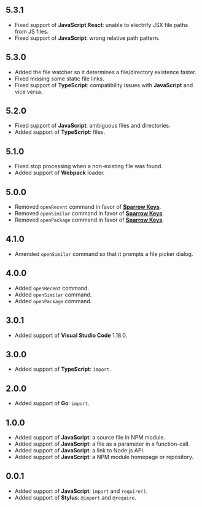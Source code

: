 ## 5.3.1
- Fixed support of **JavaScript React**: unable to electrify JSX file paths from JS files.
- Fixed support of **JavaScript**: wrong relative path pattern.

## 5.3.0
- Added the file watcher so it determines a file/directory existence faster.
- Fixed missing some static file links.
- Fixed support of **TypeScript**: compatibility issues with **JavaScript** and vice versa.

## 5.2.0
- Fixed support of **JavaScript**: ambiguous files and directories.
- Added support of **TypeScript**: files.

## 5.1.0
- Fixed stop processing when a non-existing file was found.
- Added support of **Webpack** loader.

## 5.0.0
- Removed `openRecent` command in favor of [**Sparrow Keys**](https://marketplace.visualstudio.com/items?itemName=thisismanta.sparrow-keys).
- Removed `openSimilar` command in favor of [**Sparrow Keys**](https://marketplace.visualstudio.com/items?itemName=thisismanta.sparrow-keys).
- Removed `openPackage` command in favor of [**Sparrow Keys**](https://marketplace.visualstudio.com/items?itemName=thisismanta.sparrow-keys).

## 4.1.0
- Amended `openSimilar` command so that it prompts a file picker dialog.

## 4.0.0
- Added `openRecent` command.
- Added `openSimilar` command.
- Added `openPackage` command.

## 3.0.1
- Added support of **Visual Studio Code** 1.18.0.

## 3.0.0
- Added support of **TypeScript**: `import`.

## 2.0.0
- Added support of **Go**: `import`.

## 1.0.0
- Added support of **JavaScript**: a source file in NPM module.
- Added support of **JavaScript**: a file as a parameter in a function-call.
- Added support of **JavaScript**: a link to Node.js API.
- Added support of **JavaScript**: a NPM module homepage or repository.

## 0.0.1
- Added support of **JavaScript**: `import` and `require()`.
- Added support of **Stylus**: `@import` and `@require`.